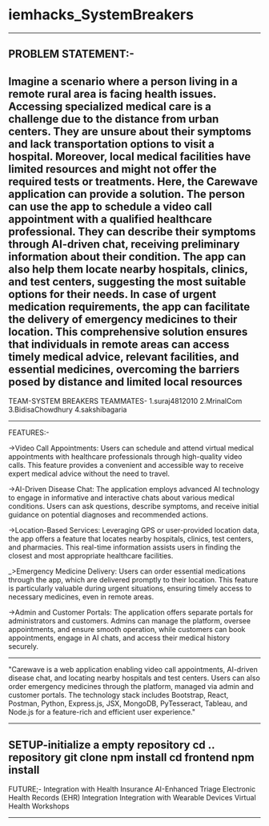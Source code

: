 # iemhacks_SystemBreakers
---------------------------------------------------------------------------------------------------------------------------------------------------------------------------------------------
PROBLEM STATEMENT:-
---------------------------------------------------------------------------------------------------------------------------------------------------------------------------------------------
Imagine a scenario where a person living in a remote rural area is facing health issues. Accessing specialized medical care is a challenge due to the distance from urban centers. They are unsure about their symptoms and lack transportation options to visit a hospital. Moreover, local medical facilities have limited resources and might not offer the required tests or treatments.
Here, the Carewave application can provide a solution. The person can use the app to schedule a video call appointment with a qualified healthcare professional. They can describe their symptoms through AI-driven chat, receiving preliminary information about their condition. The app can also help them locate nearby hospitals, clinics, and test centers, suggesting the most suitable options for their needs. In case of urgent medication requirements, the app can facilitate the delivery of emergency medicines to their location. This comprehensive solution ensures that individuals in remote areas can access timely medical advice, relevant facilities, and essential medicines, overcoming the barriers posed by distance and limited local resources
---------------------------------------------------------------------------------------------------------------------------------------------------------------------------------------------
TEAM-SYSTEM BREAKERS
TEAMMATES- 
1.suraj4812010
2.MrinalCom
3.BidisaChowdhury
4.sakshibagaria

---------------------------------------------------------------------------------------------------------------------------------------------------------------------------------------------

FEATURES:-

->Video Call Appointments: Users can schedule and attend virtual medical appointments with healthcare professionals through high-quality video calls. This feature provides a convenient and accessible way to receive expert medical advice without the need to travel.

->AI-Driven Disease Chat: The application employs advanced AI technology to engage in informative and interactive chats about various medical conditions. Users can ask questions, describe symptoms, and receive initial guidance on potential diagnoses and recommended actions.

->Location-Based Services: Leveraging GPS or user-provided location data, the app offers a feature that locates nearby hospitals, clinics, test centers, and pharmacies. This real-time information assists users in finding the closest and most appropriate healthcare facilities.

_>Emergency Medicine Delivery: Users can order essential medications through the app, which are delivered promptly to their location. This feature is particularly valuable during urgent situations, ensuring timely access to necessary medicines, even in remote areas.

->Admin and Customer Portals: The application offers separate portals for administrators and customers. Admins can manage the platform, oversee appointments, and ensure smooth operation, while customers can book appointments, engage in AI chats, and access their medical history securely.


---------------------------------------------------------------------------------------------------------------------------------------------------------------------------------------------


"Carewave is a web application enabling video call appointments, AI-driven disease chat, and locating nearby hospitals and test centers. Users can also order emergency medicines through the platform, managed via admin and customer portals. The technology stack includes Bootstrap, React, Postman, Python, Express.js, JSX, MongoDB, PyTesseract, Tableau, and Node.js for a feature-rich and efficient user experience."

---------------------------------------------------------------------------------------------------------------------------------------------------------------------------------------------

SETUP-initialize a empty repository 
      cd .. repository
      git clone 
      npm install
      cd frontend
      npm install 
---------------------------------------------------------------------------------------------------------------------------------------------------------------------------------------------
FUTURE;-
Integration with Health Insurance
AI-Enhanced Triage
Electronic Health Records (EHR) Integration
Integration with Wearable Devices
Virtual Health Workshops

---------------------------------------------------------------------------------------------------------------------------------------------------------------------------------------------

